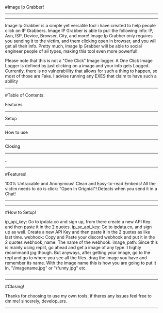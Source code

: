  #Image Ip Grabber! 
____________________


_______________________________________________________________________________________________________________________________________________________________________________
Image Ip Grabber is a simple yet versatile tool i have created to help people click on IP Grabbers. Image IP Grabber is able to pull the following info:
IP, Asn, ISP, Device, Browser, City, and more! Image Ip Grabber only requires you sending it to the victim, and them clicking open in browser, and you will get all their info.
Pretty much, Image Ip Grabber will be able to social engineer people of all types, making this tool even more powerful! 


Please note that this is not a "One Click" Image logger. A One Click Image Logger is defined by just clicking on a image and your info gets Logged. 
Currently, there is no vulnerabillity that allows for such a thing to happen, so most of those are Fake. I advise running any EXES that claim to 
have such a abillity



____________________________________________________________________________________________________________________________________________________________________________


#Table of Contents:   
                     
Features             
_________            
Setup                
_______              
                     
How to use           
__________           
                     
 Closing             
 _______             
                     
                     
                     
                     
                     
                     
                     
                
                                    
  ..



________________________________________________________________
#Features! 

100% Untracable and Anonymous!
Clean and Easy-to-read Embeds!
All the victim needs to do is click: "Open In Orignial"!
Detects when you send it in a Chat!

_______________________________________________________________






__________________________________________________________________________
#How to Setup!


ip_api_key: Go to ipdata.co and sign up, from there create a new API Key and then paste it in the 2 quotes.
ip_se_api_key: Go to ipdata.co, and sign up as well. Create a new API Key and then paste it in the 2 quotes as like last time.
webhook: Copy and Paste your discord webhook and put it in the 2 quotes
webhook_name: The name of the webhook.
image_path: Since this is mainly using replit, go ahead and get a image of any type. I highly recommand jpg though. But anyways,
after getting your image, go to the repl and go to where you see all the files. drag the image you have and remember its name. 
With the image name this is how you are going to put it in, "/imagename.jpg" or "/funny.jpg" etc. 



_______________________________________________________________________






_________________________
#Closing!



Thanks for choosing to use my own tools, if theres any issues feel free to dm me!
sincerely, develop_ers.
________________________
